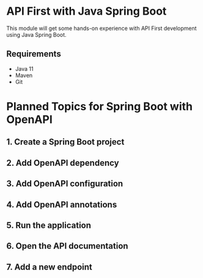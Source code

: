# API First with Java Spring Boot
This module will get some hands-on experience with API First development using Java Spring Boot.
## Requirements

- Java 11
- Maven
- Git
# Planned Topics  for Spring Boot with OpenAPI
## 1. Create a Spring Boot project
## 2. Add OpenAPI dependency
## 3. Add OpenAPI configuration
## 4. Add OpenAPI annotations
## 5. Run the application
## 6. Open the API documentation
## 7. Add a new endpoint
